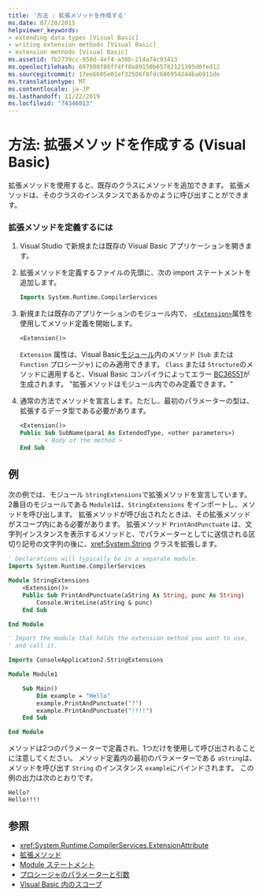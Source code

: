 ```yaml
---
title: '方法 : 拡張メソッドを作成する'
ms.date: 07/20/2015
helpviewer_keywords:
- extending data types [Visual Basic]
- writing extension methods [Visual Basic]
- extension methods [Visual Basic]
ms.assetid: fb2739cc-958d-4ef4-a38b-214a74c93413
ms.openlocfilehash: 697508f86ff4ff0a89150b65782121395d0fed12
ms.sourcegitcommit: 17ee6605e01ef32506f8fdc686954244ba6911de
ms.translationtype: MT
ms.contentlocale: ja-JP
ms.lasthandoff: 11/22/2019
ms.locfileid: "74346013"
---
```

# <a name="how-to-write-an-extension-method-visual-basic"></a>方法: 拡張メソッドを作成する (Visual Basic)

拡張メソッドを使用すると、既存のクラスにメソッドを追加できます。 拡張メソッドは、そのクラスのインスタンスであるかのように呼び出すことができます。

### <a name="to-define-an-extension-method"></a>拡張メソッドを定義するには

1. Visual Studio で新規または既存の Visual Basic アプリケーションを開きます。

2. 拡張メソッドを定義するファイルの先頭に、次の import ステートメントを追加します。

    ```vb
    Imports System.Runtime.CompilerServices
    ```

3. 新規または既存のアプリケーションのモジュール内で、 [`<Extension>`](xref:System.Runtime.CompilerServices.ExtensionAttribute)属性を使用してメソッド定義を開始します。

    ```vb
    <Extension()>
    ```

    `Extension` 属性は、Visual Basic[モジュール](../../../language-reference/statements/module-statement.md)内のメソッド (`Sub` または `Function` プロシージャ) にのみ適用できます。 `Class` または `Structure`のメソッドに適用すると、Visual Basic コンパイラによってエラー [BC36551](../../../misc/bc36551.md)が生成されます。 "拡張メソッドはモジュール内でのみ定義できます。"

4. 通常の方法でメソッドを宣言します。ただし、最初のパラメーターの型は、拡張するデータ型である必要があります。

    ```vb
    <Extension()>
    Public Sub SubName(para1 As ExtendedType, <other parameters>)
         ' < Body of the method >
    End Sub
    ```

## <a name="example"></a>例

次の例では、モジュール `StringExtensions`で拡張メソッドを宣言しています。 2番目のモジュールである `Module1`は、`StringExtensions` をインポートし、メソッドを呼び出します。 拡張メソッドが呼び出されたときは、その拡張メソッドがスコープ内にある必要があります。 拡張メソッド `PrintAndPunctuate` は、文字列インスタンスを表示するメソッドと、でパラメーターとしてに送信される区切り記号の文字列の後に、<xref:System.String> クラスを拡張します。

```vb
' Declarations will typically be in a separate module.
Imports System.Runtime.CompilerServices

Module StringExtensions
    <Extension()>
    Public Sub PrintAndPunctuate(aString As String, punc As String)
        Console.WriteLine(aString & punc)
    End Sub

End Module
```

```vb
' Import the module that holds the extension method you want to use,
' and call it.

Imports ConsoleApplication2.StringExtensions

Module Module1

    Sub Main()
        Dim example = "Hello"
        example.PrintAndPunctuate("?")
        example.PrintAndPunctuate("!!!!")
    End Sub

End Module
```

メソッドは2つのパラメーターで定義され、1つだけを使用して呼び出されることに注意してください。 メソッド定義内の最初のパラメーターである `aString`は、メソッドを呼び出す `String` のインスタンス `example`にバインドされます。 この例の出力は次のとおりです。

```console
Hello?
Hello!!!!
```

## <a name="see-also"></a>参照

- <xref:System.Runtime.CompilerServices.ExtensionAttribute>
- [拡張メソッド](extension-methods.md)
- [Module ステートメント](../../../language-reference/statements/module-statement.md)
- [プロシージャのパラメーターと引数](procedure-parameters-and-arguments.md)
- [Visual Basic 内のスコープ](../declared-elements/scope.md)
